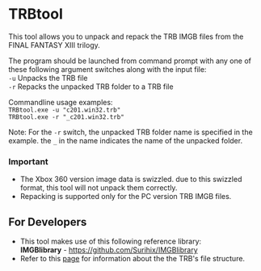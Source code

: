 # TRBtool
This tool allows you to unpack and repack the TRB IMGB files from the FINAL FANTASY XIII trilogy.

The program should be launched from command prompt with any one of these following argument switches along with the input file:
<br>``-u`` Unpacks the TRB file
<br>``-r`` Repacks the unpacked TRB folder to a TRB file

Commandline usage examples:
<br>``TRBtool.exe -u "c201.win32.trb" ``
<br>``TRBtool.exe -r "_c201.win32.trb" ``

Note: For the ``-r`` switch, the unpacked TRB folder name is specified in the example. the ``_`` in the name indicates the name of the unpacked folder.

### Important
- The Xbox 360 version image data is swizzled. due to this swizzled format, this tool will not unpack them correctly.
- Repacking is supported only for the PC version TRB IMGB files.

## For Developers
- This tool makes use of this following reference library:
<br>**IMGBlibrary** - https://github.com/Surihix/IMGBlibrary
- Refer to this [page](https://github.com/LR-Research-Team/Datalog/wiki/TRB) for information about the the TRB's file structure.
